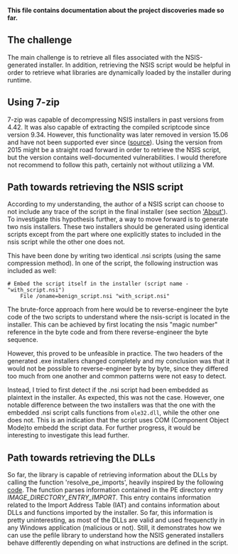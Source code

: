 **This file contains documentation about the project discoveries made so far.**

## The challenge
The main challenge is to retrieve all files associated with the NSIS-generated installer. In addition, retrieving the NSIS script would be helpful in order to retrieve what libraries are dynamically loaded by the installer during runtime.

## Using 7-zip
7-zip was capable of decompressing NSIS installers in past versions from 4.42. It was also capable of extracting the compiled scriptcode since version 9.34. However, this functionality was later removed in version 15.06 and have not been supported ever since ([source](https://nsis.sourceforge.io/Can_I_decompile_an_existing_installer%3F)). Using the version from 2015 might be a straight road forward in order to retrieve the NSIS script, but the version contains well-documented vulnerabilities. I would therefore not recommend to follow this path, certainly not without utilizing a VM. 

## Path towards retrieving the NSIS script
According to my understanding, the author of a NSIS script can choose to not include any trace of the script in the final installer (see section ['About'](https://nsis.sourceforge.io/Can_I_decompile_an_existing_installer%3F)). To investigate this hypothesis further, a way to move forward is to generate two nsis installers. These two installers should be generated using identical scripts except from the part where one explicitly states to included in the nsis script while the other one does not. 

This have been done by writing two identical .nsi scripts (using the same compression method). In one of the script, the following instruction was included as well:

``` 
# Embed the script itself in the installer (script name - "with_script.nsi")
    File /oname=benign_script.nsi "with_script.nsi"  
```

The brute-force approach from here would be to reverse-engineer the byte code of the two scripts to understand where the nsis-script is located in the installer. This can be achieved by first locating the nsis "magic number" reference in the byte code and from there reverse-engineer the byte sequence. 

However, this proved to be unfeasible in practice. The two headers of the generated .exe installers changed completely and my conclusion was that it would not be possible to reverse-engineer byte by byte, since they differed too much from one another and common patterns were not easy to detect. 

Instead, I tried to first detect if the .nsi script had been embedded as plaintext in the installer. As expected, this was not the case. However, one notable difference between the two installers was that the one with the embedded .nsi script calls functions from ``` ole32.dll ```, while the other one does not. This is an indication that the script uses COM (Component Object Mode)to embedd the script data. For further progress, it would be interesting to investigate this lead further. 


## Path towards retrieving the DLLs 
So far, the library is capable of retrieving information about the DLLs by calling the function 'resolve_pe_imports', heavily inspired by the following [code](https://vtopan.wordpress.com/2019/04/12/patching-resolving-imports-in-a-pe-file-python-pefile/ ). The function parses information contained in the PE directory entry *IMAGE_DIRECTORY_ENTRY_IMPORT*. This entry contains information related to the Import Address Table (IAT) and contains information about DLLs and functions imported by the installer. So far, this information is pretty uninteresting, as most of the DLLs are valid and used frequenctly in any Windows application (malicious or not). Still, it demonstrates how we can use the pefile library to understand how the NSIS generated installers behave differently depending on what instructions are defined in the script. 
